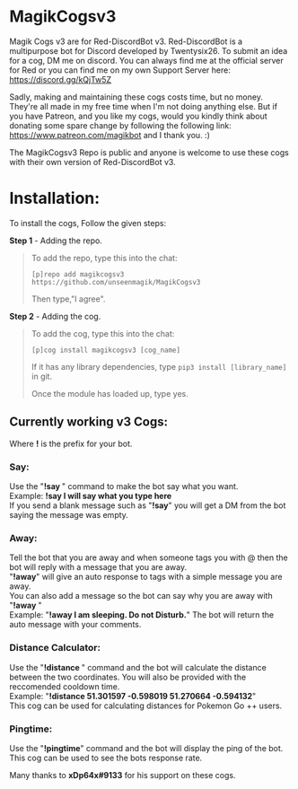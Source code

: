 # MagikCogsv3

Magik Cogs v3 are for Red-DiscordBot v3. Red-DiscordBot is a multipurpose bot for Discord developed by Twentysix26.
To submit an idea for a cog, DM me on discord. You can always find me at the official server for Red or you can find me on my own Support Server here: https://discord.gg/kQjTw5Z

Sadly, making and maintaining these cogs costs time, but no money. They're all made in my free time when I'm not doing anything else. But if you have Patreon, and you like my cogs, would you kindly think about donating some spare change by following the following link: https://www.patreon.com/magikbot and I thank you. :)

The MagikCogsv3 Repo is public and anyone is welcome to use these cogs with their own version of Red-DiscordBot v3.

# Installation:
To install the cogs, Follow the given steps:

**Step 1** - Adding the repo.
> To add the repo, type this into the chat:
> 
> ``[p]repo add magikcogsv3 https://github.com/unseenmagik/MagikCogsv3``
> 
> Then type,"I agree".

**Step 2** - Adding the cog.
> To add the cog, type this into the chat:
> 
> ``[p]cog install magikcogsv3 [cog_name]``
> 
> If it has any library dependencies, type ``pip3 install [library_name]`` in git.
> 
> Once the module has loaded up, type yes.

<h2>Currently working v3 Cogs:</h2>

Where <b>!</b> is the prefix for your bot.

<h3><b>Say:</b><br></h3>
Use the "<b>!say <text></b>" command to make the bot say what you want.<br>
  Example: <b>!say I will say what you type here</b><br>
  If you send a blank message such as "<b>!say</b>" you will get a DM from the bot saying the message was empty.

<h3><b>Away:</b><br></h3>
Tell the bot that you are away and when someone tags you with @ then the bot will reply with a message that you are away.<br> 
"<b>!away</b>" will give an auto response to tags with a simple message you are away. <br>
You can also add a message so the bot can say why you are away with "<b>!away <message></b>"<br>
Example: "<b>!away I am sleeping. Do not Disturb.</b>" The bot will return the auto message with your comments. <p>
  
<h3><b>Distance Calculator:</b><br></h3>
Use the "<b>!distance <coords></b>" command and the bot will calculate the distance between the two coordinates. You will also be provided with the reccomended cooldown time.<br>
Example: "<b>!distance 51.301597 -0.598019 51.270664 -0.594132</b>"<br>
This cog can be used for calculating distances for Pokemon Go ++ users. <p>
  
<h3><b>Pingtime:</b><br></h3>
Use the "<b>!pingtime</b>" command and the bot will display the ping of the bot.<br>
This cog can be used to see the bots response rate.<p>
  

Many   thanks to <b>xDp64x#9133</b> for his support on these cogs. 
  
